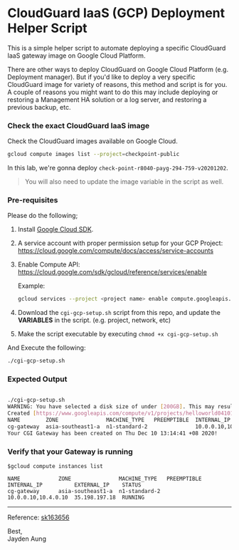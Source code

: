 # CloudGuard IaaS (GCP) Deployment Helper Script

This is a simple helper script to automate deploying a specific CloudGuard IaaS gateway image on Google Cloud Platform.

There are other ways to deploy CloudGuard on Google Cloud Platform (e.g. Deployment manager). But if you'd like to deploy a very specific CloudGuard image for variety of reasons, this method and script is for you. A couple of reasons you might want to do this may include deploying or restoring a Management HA solution or a log server, and restoring a previous backup, etc. 

### Check the exact CloudGuard IaaS image 

Check the CloudGuard images available on Google Cloud.

```bash
gcloud compute images list --project=checkpoint-public 
```

In this lab, we're gonna deploy ```check-point-r8040-payg-294-759-v20201202```.

> You will also need to update the image variable in the script as well.

### Pre-requisites 

Please do the following;

1. Install [Google Cloud SDK](https://cloud.google.com/sdk/docs/install). 

2. A service account with proper permission setup for your GCP Project: https://cloud.google.com/compute/docs/access/service-accounts

3. Enable Compute API: https://cloud.google.com/sdk/gcloud/reference/services/enable

   Example: 
   ```bash 
   gcloud services --project <project name> enable compute.googleapis.com
   ```

4. Download the ```cgi-gcp-setup.sh``` script from this repo, and update the **VARIABLES** in the script. (e.g. project, network, etc)

5. Make the script executable by executing  ```chmod +x cgi-gcp-setup.sh``` 


And Execute the following:

```bash
./cgi-gcp-setup.sh
```

### Expected Output

```bash

./cgi-gcp-setup.sh
WARNING: You have selected a disk size of under [200GB]. This may result in poor I/O performance. For more information, see: https://developers.google.com/compute/docs/disks#performance.
Created [https://www.googleapis.com/compute/v1/projects/helloworld041019/zones/asia-southeast1-a/instances/cg-gateway].
NAME        ZONE               MACHINE_TYPE   PREEMPTIBLE  INTERNAL_IP          EXTERNAL_IP    STATUS
cg-gateway  asia-southeast1-a  n1-standard-2               10.0.0.10,10.4.0.10  35.198.197.18  RUNNING
Your CGI Gateway has been created on Thu Dec 10 13:14:41 +08 2020!

```

### Verify that your Gateway is running

```
$gcloud compute instances list  

NAME            ZONE               MACHINE_TYPE   PREEMPTIBLE  INTERNAL_IP          EXTERNAL_IP    STATUS
cg-gateway      asia-southeast1-a  n1-standard-2               10.0.0.10,10.4.0.10  35.198.197.18  RUNNING
```
---
Reference: [sk163656](https://supportcenter.checkpoint.com/supportcenter/portal?eventSubmit_doGoviewsolutiondetails=&solutionid=sk163656&partition=Advanced&product=CloudGuard)

Best, \
Jayden Aung